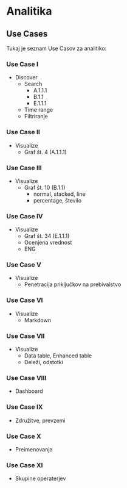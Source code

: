 # Analitika

## Use Cases

Tukaj je seznam Use Casov za analitiko:


### Use Case I
  * Discover
      - Search
          - A.1.1.1
          - B.1.1
          - E.1.1.1
      - Time range
      - Filtriranje

### Use Case II
  * Visualize
      - Graf št. 4 (A.1.1.1)

### Use Case III
  * Visualize
      - Graf št. 10 (B.1.1)
          - normal, stacked, line
          - percentage, število

### Use Case IV
  * Visualize
     - Graf št. 34 (E.1.1.1)
     - Ocenjena vrednost
     - ENG

### Use Case V
  * Visualize
      - Penetracija priključkov na prebivalstvo

### Use Case VI
  * Visualize
      - Markdown

### Use Case VII
  * Visualize
     - Data table, Enhanced table
     - Deleži, odstotki

### Use Case VIII
  * Dashboard

### Use Case IX
  * Združitve, prevzemi

### Use Case X
  * Preimenovanja

### Use Case XI
  * Skupine operaterjev
